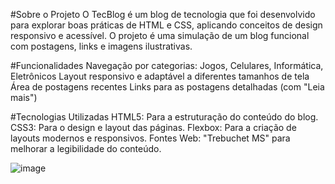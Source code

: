 #Sobre o Projeto
O TecBlog é um blog de tecnologia que foi desenvolvido para explorar boas práticas de HTML e CSS, aplicando conceitos de design responsivo e acessível. O projeto é uma simulação de um blog funcional com postagens, links e imagens ilustrativas.

#Funcionalidades
Navegação por categorias: Jogos, Celulares, Informática, Eletrônicos
Layout responsivo e adaptável a diferentes tamanhos de tela
Área de postagens recentes
Links para as postagens detalhadas (com "Leia mais")

#Tecnologias Utilizadas
HTML5: Para a estruturação do conteúdo do blog.
CSS3: Para o design e layout das páginas.
Flexbox: Para a criação de layouts modernos e responsivos.
Fontes Web: "Trebuchet MS" para melhorar a legibilidade do conteúdo.

![image](https://github.com/user-attachments/assets/1912378f-e393-4ac8-a1cc-86a61f14bfc4)
